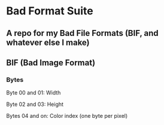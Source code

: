 # Bad Format Suite
## A repo for my Bad File Formats (BIF, and whatever else I make)

## BIF (Bad Image Format)
### Bytes
Byte 00 and 01: Width

Byte 02 and 03: Height

Bytes 04 and on: Color index (one byte per pixel)
